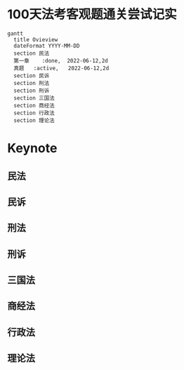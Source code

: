 # **100天法考客观题通关尝试记实**


```mermaid
gantt
  title Ovieview
  dateFormat YYYY-MM-DD
  section 民法
  第一章    :done,  2022-06-12,2d
  真题   :active,   2022-06-12,2d
  section 民诉
  section 刑法
  section 刑诉
  section 三国法
  section 商经法
  section 行政法
  section 理论法
```

# **Keynote**
## 民法
## 民诉
## 刑法
## 刑诉
## 三国法
## 商经法
## 行政法
## 理论法





